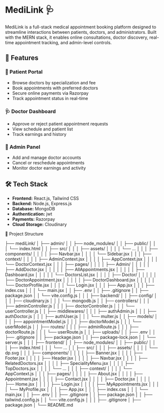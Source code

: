 # MediLink 🩺

MediLink is a full-stack medical appointment booking platform designed to streamline interactions between patients, doctors, and administrators.
Built with the MERN stack, it enables online consultations, doctor discovery, real-time appointment tracking, and admin-level controls.

## 🚀 Features

### 👤 Patient Portal
- Browse doctors by specialization and fee
- Book appointments with preferred doctors
- Secure online payments via Razorpay
- Track appointment status in real-time

### 🩺 Doctor Dashboard
- Approve or reject patient appointment requests
- View schedule and patient list
- Track earnings and history

### 🔐 Admin Panel
- Add and manage doctor accounts
- Cancel or reschedule appointments
- Monitor doctor earnings and activity

## 🛠️ Tech Stack

- **Frontend:** React.js, Tailwind CSS
- **Backend:** Node.js, Express.js
- **Database:** MongoDB
- **Authentication:** jwt
- **Payments:** Razorpay
- **Cloud Storage:** Cloudinary



📁 Project Structure

├── mediLink/
│   ├── admin/
│   │   ├── node_modules/
│   │   ├── public/
│   │   │   └── index.html
│   │   ├── src/
│   │   │   ├── assets/
│   │   │   │   └── ...
│   │   │   ├── components/
│   │   │   │   ├── Navbar.jsx
│   │   │   │   └── Sidebar.jsx
│   │   │   ├── context/
│   │   │   │   ├── AdminContext.jsx
│   │   │   │   ├── AppContext.jsx
│   │   │   │   └── DoctorContext.jsx
│   │   │   ├── pages/
│   │   │   │   ├── Admin/
│   │   │   │   │   ├── AddDoctor.jsx
│   │   │   │   │   ├── AllAppointments.jsx
│   │   │   │   │   ├── Dashboard.jsx
│   │   │   │   │   └── DoctorsList.jsx
│   │   │   │   ├── Doctor/
│   │   │   │   │   ├── DoctorAppointment.jsx
│   │   │   │   │   ├── DoctorDashboard.jsx
│   │   │   │   │   └── DoctorProfile.jsx
│   │   │   │   └── Login.jsx
│   │   │   ├── App.jsx
│   │   │   ├── index.css
│   │   │   └── main.jsx
│   │   ├── .env
│   │   ├── .gitignore
│   │   ├── package.json
│   │   └── vite.config.js
│   │
│   ├── backend/
│   │   ├── config/
│   │   │   ├── cloudinary.js
│   │   │   └── mongodb.js
│   │   ├── controllers/
│   │   │   ├── adminController.js
│   │   │   ├── doctorController.js
│   │   │   └── userController.js
│   │   ├── middlewares/
│   │   │   ├── authAdmin.js
│   │   │   ├── authDoctor.js
│   │   │   ├── authUser.js
│   │   │   └── multer.js
│   │   ├── models/
│   │   │   ├── appointmentModel.js
│   │   │   ├── doctorModel.js
│   │   │   └── userModel.js
│   │   ├── routes/
│   │   │   ├── adminRoute.js
│   │   │   ├── doctorRoute.js
│   │   │   └── userRoute.js
│   │   ├── uploads/
│   │   ├── .env
│   │   ├── .gitignore
│   │   ├── package.json
│   │   ├── package-lock.json
│   │   └── server.js
│   │
│   ├── frontend/
│   │   ├── node_modules/
│   │   ├── public/
│   │   │   ├── index.html
│   │   │   └── ...
│   │   ├── src/
│   │   │   ├── assets/
│   │   │   │   └── dp.svg
│   │   │   ├── components/
│   │   │   │   ├── Banner.jsx
│   │   │   │   ├── Footer.jsx
│   │   │   │   ├── Header.jsx
│   │   │   │   ├── Navbar.jsx
│   │   │   │   ├── RelatedDoctors.jsx
│   │   │   │   ├── SpecialityMenu.jsx
│   │   │   │   ├── TopDoctors.jsx
│   │   │   │   └── ...
│   │   │   ├── context/
│   │   │   │   └── AppContext.js
│   │   │   ├── pages/
│   │   │   │   ├── About.jsx
│   │   │   │   ├── Appointment.jsx
│   │   │   │   ├── Contact.jsx
│   │   │   │   ├── Doctor.jsx
│   │   │   │   ├── Home.jsx
│   │   │   │   ├── Login.jsx
│   │   │   │   ├── MyAppointments.jsx
│   │   │   │   └── MyProfile.jsx
│   │   │   ├── App.jsx
│   │   │   ├── index.css
│   │   │   └── main.jsx
│   │   ├── .env
│   │   ├── .gitignore
│   │   ├── package.json
│   │   ├── tailwind.config.js
│   │   └── vite.config.js
│   │
│   ├── .gitignore
│   ├── package.json
│   └── README.md




